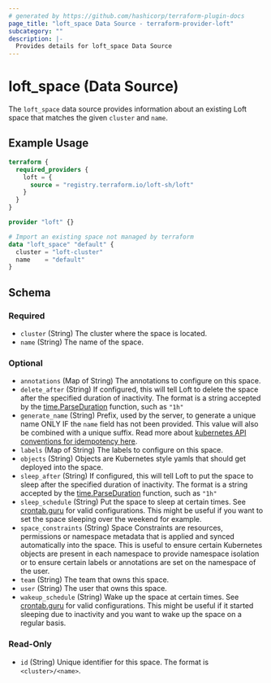 ```yaml
---
# generated by https://github.com/hashicorp/terraform-plugin-docs
page_title: "loft_space Data Source - terraform-provider-loft"
subcategory: ""
description: |-
  Provides details for loft_space Data Source
---
```


# loft_space (Data Source)

The `loft_space` data source provides information about an existing Loft space that matches the given `cluster` and `name`.

## Example Usage

```terraform
terraform {
  required_providers {
    loft = {
      source = "registry.terraform.io/loft-sh/loft"
    }
  }
}

provider "loft" {}

# Import an existing space not managed by terraform
data "loft_space" "default" {
  cluster = "loft-cluster"
  name    = "default"
}
```

<!-- schema generated by tfplugindocs -->
## Schema

### Required

- `cluster` (String) The cluster where the space is located.
- `name` (String) The name of the space.

### Optional

- `annotations` (Map of String) The annotations to configure on this space.
- `delete_after` (String) If configured, this will tell Loft to delete the space after the specified duration of inactivity. The format is a string accepted by the [time.ParseDuration](https://pkg.go.dev/time#ParseDuration) function, such as `"1h"`
- `generate_name` (String) Prefix, used by the server, to generate a unique name ONLY IF the `name` field has not been provided. This value will also be combined with a unique suffix. Read more about [kubernetes API conventions for idempotency here](https://github.com/kubernetes/community/blob/master/contributors/devel/sig-architecture/api-conventions.md#idempotency).
- `labels` (Map of String) The labels to configure on this space.
- `objects` (String) Objects are Kubernetes style yamls that should get deployed into the space.
- `sleep_after` (String) If configured, this will tell Loft to put the space to sleep after the specified duration of inactivity. The format is a string accepted by the [time.ParseDuration](https://pkg.go.dev/time#ParseDuration) function, such as `"1h"`
- `sleep_schedule` (String) Put the space to sleep at certain times. See [crontab.guru](https://crontab.guru/) for valid configurations. This might be useful if you want to set the space sleeping over the weekend for example.
- `space_constraints` (String) Space Constraints are resources, permissions or namespace metadata that is applied and synced automatically into the space. This is useful to ensure certain Kubernetes objects are present in each namespace to provide namespace isolation or to ensure certain labels or annotations are set on the namespace of the user.
- `team` (String) The team that owns this space.
- `user` (String) The user that owns this space.
- `wakeup_schedule` (String) Wake up the space at certain times. See [crontab.guru](https://crontab.guru/) for valid configurations. This might be useful if it started sleeping due to inactivity and you want to wake up the space on a regular basis.

### Read-Only

- `id` (String) Unique identifier for this space. The format is `<cluster>/<name>`.


